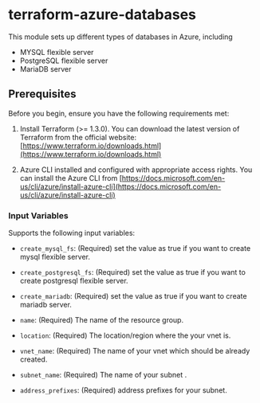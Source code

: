 # terraform-azure-databases 

This module sets up different types of databases in Azure, including 
- MYSQL flexible server 
- PostgreSQL flexible server
- MariaDB server

## Prerequisites

Before you begin, ensure you have the following requirements met:

1. Install Terraform (>= 1.3.0). You can download the latest version of Terraform from the official website: [https://www.terraform.io/downloads.html](https://www.terraform.io/downloads.html)

2. Azure CLI installed and configured with appropriate access rights. You can install the Azure CLI from [https://docs.microsoft.com/en-us/cli/azure/install-azure-cli](https://docs.microsoft.com/en-us/cli/azure/install-azure-cli)


### Input Variables

Supports the following input variables:

- `create_mysql_fs`: (Required) set the value as true if you want to create mysql flexible server.
- `create_postgresql_fs`: (Required) set the value as true if you want to create postgresql flexible server.
- `create_mariadb`: (Required) set the value as true if you want to create mariadb server.

- `name`: (Required) The name of the resource group.
- `location`: (Required) The location/region where the your vnet is.
- `vnet_name`: (Required) The name of your vnet which should be already created.
- `subnet_name`: (Required) The name of your subnet .
- `address_prefixes`: (Required) address prefixes for your subnet.


